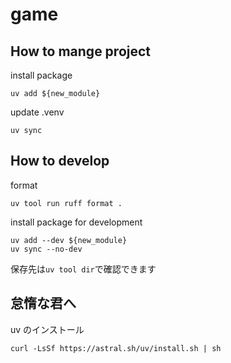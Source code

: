 # game

## How to mange project

install package

```shell
uv add ${new_module}
```

update .venv

```
uv sync
```

## How to develop

format

```shell
uv tool run ruff format .
```

install package for development

```shell
uv add --dev ${new_module}
uv sync --no-dev
```

保存先は`uv tool dir`で確認できます

## 怠惰な君へ

uv のインストール

```shell
curl -LsSf https://astral.sh/uv/install.sh | sh
```
